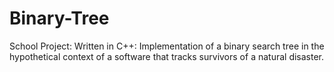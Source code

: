 # Binary-Tree
School Project: Written in C++: Implementation of a binary search tree in the hypothetical context of a software that tracks survivors of a natural disaster.
